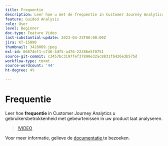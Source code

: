 ```yaml
---
title: Frequentie
description: Leer hoe u met de frequentie in Customer Journey Analytics de betrokkenheid van gebruikers bij gebeurtenissen in uw product kunt analyseren.
feature: Guided Analysis
role: User
level: Beginner
doc-type: Feature Video
last-substantial-update: 2023-04-23T00:00:00Z
jira: KT-15090
thumbnail: 3428089.jpeg
exl-id: 06874ef1-c746-4df5-a476-22286e5f0751
source-git-commit: c3457bc3197fef37890e32ac8831fb426e3b575d
workflow-type: tm+mt
source-wordcount: '44'
ht-degree: 4%

---
```


# Frequentie

Leer hoe **frequentie** in Customer Journey Analytics u gebruikersbetrokkenheid met gebeurtenissen in uw product laat analyseren.

>[!VIDEO](https://video.tv.adobe.com/v/3428089/?learn=on)

Voor meer informatie, gelieve de [ documentatie ](https://experienceleague.adobe.com/en/docs/analytics-platform/using/guided-analysis/trends/frequency) te bezoeken.
